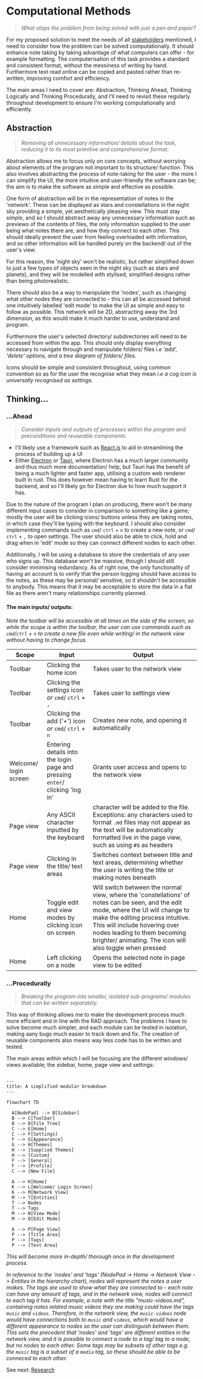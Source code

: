 # Computational Methods
> *What stops the problem from being solved with just a pen and paper?*

For my proposed solution to meet the needs of all [stakeholders](1.2-stakeholders.md) mentioned, I need to consider how the problem can be solved computationally. It should enhance note taking by taking advantage of what computers can offer - for example formatting. The computerisation of this task provides a standard and consistent format, without the messiness of writing by hand. Furthermore text read online can be copied and pasted rather than re-written, improving comfort and efficiency.

The main areas I need to cover are: Abstraction, Thinking Ahead, Thinking Logically and Thinking Procedurally, and I'll need to revisit these regularly throughout development to ensure I'm working computationally and efficiently.

## Abstraction
> *Removing all unnecessary information/ details about the task, reducing it to its most primitive and comprehensive format.*

Abstraction allows me to focus only on core concepts, without worrying about elements of the program not important to its structure/ function. This also involves abstracting the process of note-taking for the user - the more I can simplify the UI, the more intuitive and user-friendly the software can be; the aim is to make the software as simple and effective as possible.

One form of abstraction will be in the representation of notes in the 'network'. These can be displayed as stars and constellations in the night sky providing a simple, yet aesthetically pleasing view. This must stay *simple*, and so I should abstract away any unnecessary information such as previews of the contents of files, the only information supplied to the user being what notes there are, and how they connect to each other. This should ideally prevent the user from feeling overloaded with information, and so other information will be handled purely on the backend/ out of the user's view.

For this reason, the 'night sky' won't be realistic, but rather simplified down to just a few types of objects seen in the night sky (such as stars and planets), and they will be modelled with stylised, simplified designs rather than being photorealistic.

There should also be a way to manipulate the 'nodes', such as changing what other nodes they are connected to - this can all be accessed behind one intuitively labelled 'edit mode' to make the UI as simple and easy to follow as possible. This network will be 2D, abstracting away the 3rd dimension, as this would make it much harder to use, understand and program.

Furthermore the user's selected directory/ subdirectories will need to be accessed from within the app. This should only display everything necessary to navigate through and manipulate folders/ files *i.e 'add', 'delete' options, and a tree diagram of folders/ files*.

Icons should be simple and consistent throughout, using common convention so as for the user the recognise what they mean *i.e a cog icon is universally recognised as settings*.

## Thinking...
### ...Ahead
> *Consider inputs and outputs of processes within the program and preconditions and reuseable components.*

- I'll likely use a framework such as [React.js](https://react.dev/) to aid in streamlining the process of building up a UI
- Either [Electron](https://www.electronjs.org/) or [Tauri](https://tauri.app/), where Electron has a much larger community and thus much more documentation/ help, but Tauri has the benefit of being a much lighter and faster app, utilising a custom web renderer built in rust. This does however mean having to learn Rust for the backend, and so I'll likely go for Electron due to how much support it has.

Due to the nature of the program I plan on producing, there won't be many different input cases to consider in comparison to something like a game; mostly the user will be clicking icons/ buttons unless they are taking notes, in which case they'll be typing with the keyboard. I should also consider implementing commands such as `cmd`/ `ctrl` + `n` to create a new note, or `cmd`/ `ctrl` + `,` to open settings. The user should also be able to click, hold and drag when in 'edit' mode so they can connect different nodes to each other.

Additionally, I will be using a database to store the credentials of any user who signs up. This database won't be massive, though I should still consider minimising redundancy. As of right now, the only functionality of having an account is to verify that the person logging should have access to the notes, as these may be personal/ sensitive, so it shouldn't be accessible to anybody. This means that it may be acceptable to store the data in a flat file as there aren't many relationships currently planned.

#### The main inputs/ outputs:
*Note the toolbar will be accessible at all times on the side of the screen, so while the scope is within the toolbar, the user can use commands such as `cmd`/`ctrl` + `n` to create a new file even while writing/ in the network view without having to change focus.*

| Scope | Input | Output |
|---|---|---|
| Toolbar | Clicking the home icon | Takes user to the network view |
| Toolbar | Clicking the settings icon *or* `cmd`/ `ctrl` + `,` | Takes user to settings view |
| Toolbar | Clicking the add ('+') icon *or* `cmd`/ `ctrl` + `n` | Creates new note, and opening it automatically |
| Welcome/ login screen | Entering details into the login page and pressing `enter`/ clicking 'log in' | Grants user access and opens to the network view |
| Page view | Any ASCII character inputted by the keyboard | character will be added to the file. Exceptions: any characters used to format `.md` files may not appear as the text will be automatically formatted live in the page view, such as using `#`s as headers |
| Page view | Clicking in the title/ text areas | Switches context between title and text areas, determining whether the user is writing the title or making notes beneath |
| Home | Toggle edit and view modes by clicking icon on screen | Will switch between the normal view, where the 'constellations' of notes can be seen, and the edit mode, where the UI will change to make the editing process intuitive. This will include hovering over nodes leading to them becoming brighter/ animating. The icon will also toggle when pressed |
| Home | Left clicking on a node | Opens the selected note in page view to be edited |

### ...Procedurally
> *Breaking the program into smaller, isolated sub-programs/ modules that can be written separately.*

This way of thinking allows me to make the development process much more efficient and in line with the RAD approach. The problems I have to solve become much simpler, and each module can be tested in isolation, making aany bugs much easier to track down and fix. The creation of reusable components also means way less code has to be written and tested.

The main areas within which I will be focusing are the different windows/ views available; the sidebar, home, page view and settings:

```mermaid

---
title: A simplified modular breakdown
---

flowchart TD

  A[NodePad] --> B[Sidebar]
  B --> C[Toolbar]
  B --> D[File Tree]
  C --> E[Home]
  C --> F[Settings]
  F --> G[Appearance]
  G --> H[Themes]
  H --> [Supplied Themes]
  H --> [Custom]
  F --> [General]
  F --> [Profile]
  C --> [New File]

  A --> K[Home]
  K --> L[Welcome/ Login Screen]
  K --> M[Network View]
  M --> T[Entities]
  T --> Nodes
  T --> Tags
  M --> N[View Mode]
  M --> O[Edit Mode]

  A --> P[Page View]
  P --> [Title Area]
  P --> [Tags]
  P --> [Text Area]
```

*This will become more in-depth/ thorough once in the development process.*

*In reference to the 'nodes' and 'tags' (NodePad -> Home -> Network View -> Entities in the hierarchy chart), nodes will represent the notes a user makes. The tags are used to show what they are connected to - each note can have any amount of tags, and in the network view, nodes will connect to each tag it has. For example, a note with the title "music-videos.md", containing notes related music videos they are making could have the tags `music` and `videos`. Therefore, in the network view, the `music-videos` node would have connections both to `music` and `videos`, which would have a different appearance to nodes so the user can distinguish between them. This sets the precedent that 'nodes' and 'tags' are different entities in the network view, and it is possible to connect a node to a tag/ tag to a node, but no nodes to each other. Some tags may be subsets of other tags e.g. the `music` tag is a subset of a `media` tag, so these should be able to be conneced to each other.*

See next: [Research](1.4-research.md)
